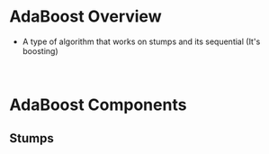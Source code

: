 # AdaBoost Overview

* A type of algorithm that works on stumps and its sequential (It's boosting)

<br>

# AdaBoost Components

## Stumps

